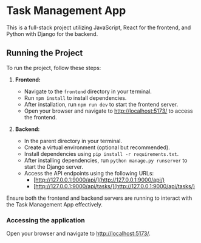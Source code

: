 # Task Management App

This is a full-stack project utilizing JavaScript, React for the frontend, and Python with Django for the backend.

## Running the Project

To run the project, follow these steps:

1. **Frontend:**
   - Navigate to the `frontend` directory in your terminal.
   - Run `npm install` to install dependencies.
   - After installation, run `npm run dev` to start the frontend server.
   - Open your browser and navigate to [http://localhost:5173/](http://localhost:5173/) to access the frontend.

2. **Backend:**
   - In the parent directory in your terminal.
   - Create a virtual environment (optional but recommended).
   - Install dependencies using `pip install -r requirements.txt`.
   - After installing dependencies, run `python manage.py runserver` to start the Django server.
   - Access the API endpoints using the following URLs:
     - [http://127.0.0.1:9000/api/](http://127.0.0.1:9000/api/)
     - [http://127.0.0.1:9000/api/tasks/](http://127.0.0.1:9000/api/tasks/)

Ensure both the frontend and backend servers are running to interact with the Task Management App effectively.

### Accessing the application

Open your browser and navigate to [http://localhost:5173/](http://localhost:5173/).
